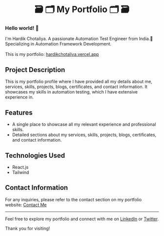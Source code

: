 <!-- <h1 align="center">🗃 🗂 My Portfolio 🗂 🗃</h1> 
<h3>Hello world! 👋</h3>
<div>I'm Hardik Chotaliya. A passionate Automation Test Engineer from India.📍 Specializing in Automation Framework Development.</div>
<br>
<div>This is my protfolio: <a href="https://hardikchotaliya.vercel.app/">hardikchotaliya.vercel.app<a/></div>

<h3>⚒ Tools ⚒</h3>
<div>React.js</div>
<div>Tailwind</div> -->

<h1 align="center">🗃 🗂 My Portfolio 🗂 🗃</h1> 
<h3>Hello world! 👋</h3>
<div>I'm Hardik Chotaliya. A passionate Automation Test Engineer from India.📍 Specializing in Automation Framework Development.</div>
<br>
<div>This is my portfolio: <a href="https://hardikchotaliya.vercel.app/">hardikchotaliya.vercel.app<a/></div>

## Project Description
This is my portfolio profile where I have provided all my details about me, services, skills, projects, blogs, certificates, and contact information. It showcases my skills in automation testing, which I have extensive experience in.

## Features
- A single place to showcase all my relevant experience and professional skills.
- Detailed sections about my services, skills, projects, blogs, certificates, and contact information.

## Technologies Used
- React.js
- Tailwind

## Contact Information
For any inquiries, please refer to the contact section on my portfolio website: [Contact Me](https://hardikchotaliya.vercel.app/#contact)

---

Feel free to explore my portfolio and connect with me on [LinkedIn](https://www.linkedin.com/in/hardikchotaliya/) or [Twitter](https://twitter.com/hardikchotaliya).

Thank you for visiting!